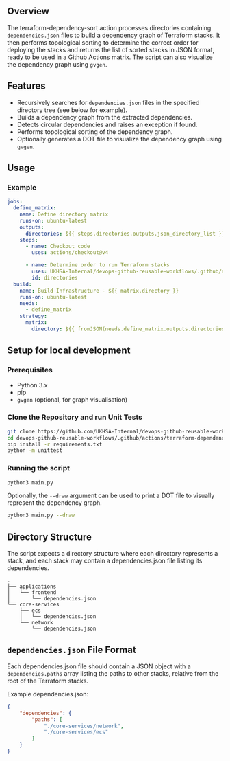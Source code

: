## Overview

The terraform-dependency-sort action processes directories containing `dependencies.json` files to build a dependency graph of Terraform stacks. It then performs topological sorting to determine the correct order for deploying the stacks and returns the list of sorted stacks in JSON format, ready to be used in a Github Actions matrix. The script can also visualize the dependency graph using `gvgen`.

## Features

- Recursively searches for `dependencies.json` files in the specified directory tree (see below for example).
- Builds a dependency graph from the extracted dependencies.
- Detects circular dependencies and raises an exception if found.
- Performs topological sorting of the dependency graph.
- Optionally generates a DOT file to visualize the dependency graph using `gvgen`.

## Usage

### Example
```yaml
jobs:
  define_matrix:
    name: Define directory matrix
    runs-on: ubuntu-latest
    outputs:
      directories: ${{ steps.directories.outputs.json_directory_list }}
    steps:
      - name: Checkout code
        uses: actions/checkout@v4

      - name: Determine order to run Terraform stacks
        uses: UKHSA-Internal/devops-github-reusable-workflows/.github/actions/terraform-dependency-sort@v1
        id: directories
  build:
    name: Build Infrastructure - ${{ matrix.directory }}
    runs-on: ubuntu-latest
    needs:
      - define_matrix
    strategy:
      matrix:
        directory: ${{ fromJSON(needs.define_matrix.outputs.directories) }}
```

## Setup for local development

### Prerequisites

- Python 3.x
- pip
- `gvgen` (optional, for graph visualisation)

### Clone the Repository and run Unit Tests

```bash
git clone https://github.com/UKHSA-Internal/devops-github-reusable-workflows.git
cd devops-github-reusable-workflows/.github/actions/terraform-dependency-sort
pip install -r requirements.txt
python -m unittest
```

### Running the script
```bash
python3 main.py
```

Optionally, the `--draw` argument can be used to print a DOT file to visually represent the dependency graph.

```bash
python3 main.py --draw
```

## Directory Structure

The script expects a directory structure where each directory represents a stack, and each stack may contain a dependencies.json file listing its dependencies.

```
.
├── applications
│   └── frontend
│       └── dependencies.json
└── core-services
    ├── ecs
    │   └── dependencies.json
    └── network
        └── dependencies.json
```

## `dependencies.json` File Format

Each dependencies.json file should contain a JSON object with a `dependencies.paths` array listing the paths to other stacks, relative from the root of the Terraform stacks.

Example dependencies.json:

```json
{
    "dependencies": {
        "paths": [
            "./core-services/network",
            "./core-services/ecs"
        ]
    }
}
```